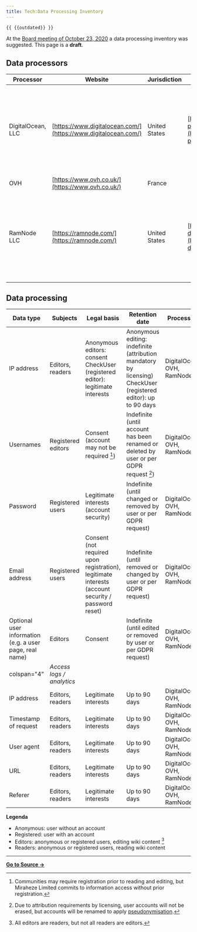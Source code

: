 ```yaml
---
title: Tech:Data Processing Inventory
---
```


`{{ {{outdated}} }}`

At the [Board meeting of October 23, 2020](https://meta.miraheze.org/wiki/Board/Policies/20201023-Minutes) a data processing inventory was suggested. This page is a **draft**.

## Data processors 

| Processor | Website | Jurisdiction | Data processing agreement | Purpose | Data |
| --- | --- | --- | --- | --- | --- |
| DigitalOcean, LLC | [https://www.digitalocean.com/](https://www.digitalocean.com/) | United States | [https://www.digitalocean.com/legal/data-processing-agreement/](https://www.digitalocean.com/legal/data-processing-agreement/) | Hosting infrastructure | Usernames, real names, email addresses, IP addresses, (private) wiki content, passwords, optional user information, other usage information |
| OVH | [https://www.ovh.co.uk/](https://www.ovh.co.uk/) | France | | [https://www.ovh.co.uk/support/termsofservice/Data%20Processing%20Agreement_UK.pdf](https://www.ovh.co.uk/support/termsofservice/Data%20Processing%20Agreement_UK.pdf) | Hosting infrastructure | Usernames, real names, email addresses, IP addresses, (private) wiki content, passwords, optional user information, other usage information |
| RamNode LLC | [https://ramnode.com/](https://ramnode.com/) | United States | [https://www.ramnode.com/gdpr-dpa.pdf](https://www.ramnode.com/gdpr-dpa.pdf) | Hosting infrastructure | Usernames, real names, email addresses, IP addresses, (private) wiki content, passwords, optional user information, other usage information |

## Data processing 

| Data type | Subjects | Legal basis | Retention date | Processors |
| --- | --- | --- | --- | --- |
| IP address | Editors, readers | Anonymous editors: consent<br />CheckUser (registered editor): legitimate interests | Anonymous editing: indefinite (attribution mandatory by licensing)<br />CheckUser (registered editor): up to 90 days | DigitalOcean, OVH, RamNode |
| Usernames | Registered editors | Consent (account may not be required [^1]) | Indefinite (until account has been renamed or deleted by user or per GDPR request [^2]) | DigitalOcean, OVH, RamNode |
| Password | Registered users | Legitimate interests (account security) | Indefinite (until changed or removed by user or per GDPR request) | DigitalOcean, OVH, RamNode |
| Email address | Registered users | Consent (not required upon registration), legitimate interests (account security / password reset) | Indefinite (until removed or changed by user or per GDPR request) | DigitalOcean, OVH, RamNode |
| Optional user information (e.g. a user page, real name) | Editors | Consent | Indefinite (until edited or removed by user or per GDPR request) | DigitalOcean, OVH, RamNode |
| colspan="4" | *Access logs / analytics* |
| IP address | Editors, readers | Legitimate interests | Up to 90 days | DigitalOcean, OVH, RamNode |
| Timestamp of request | Editors, readers | Legitimate interests | Up to 90 days | DigitalOcean, OVH, RamNode |
| User agent | Editors, readers | Legitimate interests | Up to 90 days | DigitalOcean, OVH, RamNode |
| URL | Editors, readers | Legitimate interests | Up to 90 days | DigitalOcean, OVH, RamNode |
| Referer | Editors, readers | Legitimate interests | Up to 90 days | DigitalOcean, OVH, RamNode |

**Legenda**

* Anonymous: user without an account
* Registered: user with an account
* Editors: anonymous or registered users, editing wiki content [^3]
* Readers: anonymous or registered users, reading wiki content


[^1]: Communities may require registration prior to reading and editing, but Miraheze Limited commits to information access without prior registration.
[^2]: Due to attribution requirements by licensing, user accounts will not be erased, but accounts will be renamed to apply [pseudonymisation](https://en.wikipedia.org/wiki/Pseudonymization).
[^3]: All editors are readers, but not all readers are editors.

----
**[Go to Source &rarr;](https://meta.miraheze.org/wiki/Tech:Data_Processing_Inventory)**